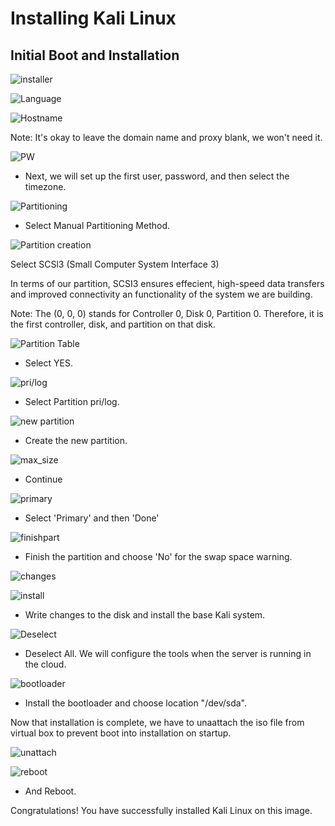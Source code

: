 # Installing Kali Linux

## Initial Boot and Installation

![installer](images/Installer.png)

![Language](images/Language.png)

![Hostname](images/hostname.png)

Note: It's okay to leave the domain name and proxy blank, we won't need it.

![PW](images/password.png)

* Next, we will set up the first user, password, and then select the timezone.

![Partitioning](images/Partition.png)

* Select Manual Partitioning Method.

![Partition creation](images/Partition_disks.png)

Select SCSl3 (Small Computer System Interface 3)

In terms of our partition, SCSI3 ensures effecient, high-speed data transfers and improved connectivity an functionality of the system we are building.  

Note: The (0, 0, 0) stands for Controller 0, Disk 0, Partition 0. Therefore, it is the first controller, disk, and partition on that disk. 

![Partition Table](images/Create_partition_table.png)

* Select YES.

![pri/log](images/pri_log-partition.png)

* Select Partition pri/log.

![new partition](images/How-to-use-free-space.png)

* Create the new partition.

![max_size](images/partition_maxsize.png)

* Continue

![primary](images/Partition_type.png)

* Select 'Primary' and then 'Done'

![finishpart](images/finish_partition.png)

* Finish the partition and choose 'No' for the swap space warning.

![changes](images/write-changes-to-disk.png)

![install](images/Install-base-system.png)

* Write changes to the disk and install the base Kali system.

![Deselect](images/Deselect-All.png)

* Deselect All. We will configure the tools when the server is running in the cloud.

![bootloader](images/bootloader.png)

* Install the bootloader and choose location "/dev/sda".

Now that installation is complete, we have to unaattach the iso file from virtual box to prevent boot into installation on startup.

![unattach](images/remove-mini-iso.png)

![reboot](images/reboot.png)

* And Reboot.

Congratulations! You have successfully installed Kali Linux on this image.

